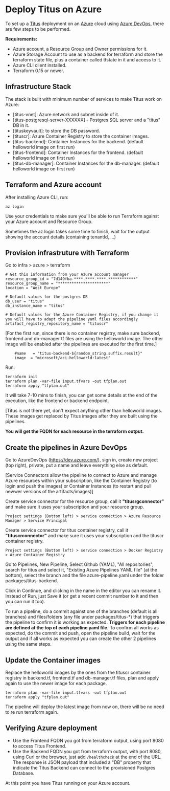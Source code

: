 # Deploy Titus on Azure

To set up a [Titus] deployment on an [Azure] cloud using [Azure DevOps], there are few steps to be performed.

**Requirements:** 
- Azure account, a Resource Group and Owner permissions for it.
- Azure Storage Account to use as a backend for  terraform and store the terraform state file, plus a container called tfstate in it and access to it.
- Azure CLI client installed.
- Terraform 0.15 or newer.

## Infrastructure Stack

The stack is built with minimum number of services to make Titus work on Azure:
- [titus-vnet]: Azure network and subnet inside of it.
- [titus-postgresql-server-XXXXXX] - Postgres SQL server and a "titus" DB in it.
- [tituskeyvault]: to store the DB password.
- [tituscr]: Azure Container Registry to store the container images.
- [titus-backend]: Container Instances for the backend. (default helloworld image on first run)
- [titus-frontend]: Container Instances for the frontend. (default helloworld image on first run)
- [titus-db-manager]: Container Instances for the db-manager. (default helloworld image on first run)

## Terraform and Azure account

After installing Azure CLI, run:
```
az login
```

Use your credentials to make sure you'll be able to run Terraform against your Azure account and Resource Group.

Sometimes the az login takes some time to finish, wait for the output showing the account details (containing tenantId, ...)


## Provision infrastruture with Terraform

Go to infra > azure > terraform

```
# Get this information from your Azure account manager
resource_group_id = "7d149fba-****-****-****-************"
resource_group_name = "**********************"
location = "West Europe"

# Default values for the postgres DB
db_user = "titus"
db_instance_name = "titus"

# Default values for the Azure Container Registry, if you change it you will have to adapt the pipeline yaml files accordingly
artifact_registry_repository_name = "tituscr"
```

[For the first run, since there is no container registry, make sure backend, frontend and db-manager tf files are using the helloworld image. The other image will be enabled after the pipelines are executed for the first time.]

```
    #name   = "titus-backend-${random_string.suffix.result}"
    image  = "microsoft/aci-helloworld:latest"
```

Run:
```
terraform init
terraform plan -var-file input.tfvars -out tfplan.out
terraform apply "tfplan.out"
```

It will take 7-10 mins to finish, you can get some details at the end of the execution, like the frontend or backend endpoint.

[Titus is not there yet, don't expect anything other than helloworld images. These images get replaced by Titus images after they are built using the pipelines.

**You will get the FQDN for each resource in the terraform output.**


## Create the pipelines in Azure DevOps

Go to AzureDevOps (https://dev.azure.com/), sign in,  create new project (top right), private, put a name and leave everything else as default.

[Service Connectors allow the pipeline to connect to Azure and manage Azure resources within your subscription, like the Container Registry (to login and push the images) or Container Instances (to restart and pull newwer versions of the artifacts/images)]

Create service connector for the resource group, call it **"titusrgconnector"** and make sure it uses your subscription and your resource group.
```
Project settings (Bottom left) > service connection > Azure Resource Manager > Service Principal
```

Create service connector for titus container registry, call it **"tituscrconnector"** and make sure it uses your subscription and the tituscr container registry.
```
Project settings (Bottom left) > service connection > Docker Registry > Azure Container Registry
```

Go to Pipelines, New Pipeline, Select Github (YAML), "All repositories", search for titus and select it, "Existing Azure Pipelines YAML file" (at the bottom), select the branch and the file azure-pipeline.yaml under the folder packages/titus-backend.

Click in Continue, and clicking in the name in the editor you can rename it.
Instead of Run, just Save it (or get a recent commit number to it and then you can run it too).

To run a pipeline, do a commit against one of the branches (default is all branches) and files/folders (any file under packages/titus-*) that triggers the pipeline to confirm it is working as expected.
**Triggers for each pipeline are defined at the top of each pipeline yaml file.**
To confirm all works as expected, do the commit and push, open the pipeline build, wait for the output and if all works as expected you can create the other 2 pipelines using the same steps.


## Update the Container images

Replace the helloworld images by the ones from the tituscr container registry in backend.tf, frontend.tf and db-manager.tf files, plan and apply again to use the newer image for each package.

```
terraform plan -var-file input.tfvars -out tfplan.out
terraform apply "tfplan.out"
```

The pipeline will deploy the latest image from now on, there will be no need to re run terraform again.


## Verifying Azure deployment

- Use the Frontend FQDN you got from terraform output, using port 8080 to access Titus Frontend.
- Use the Backend FQDN you got from terraform output, with port 8080, using Curl or the browser, just add `/healthcheck` at the end of the URL. The response is JSON payload that included a "DB" property that indicate the Titus Backend can connect to the provisioned Postgres Database.

At this point you have Titus running on your Azure account. 

[Azure]: https://portal.azure.com/
[Azure DevOps]: https://dev.azure.com/
[Titus]: https://github.com/nearform/titus
[Terraform]: https://www.terraform.io